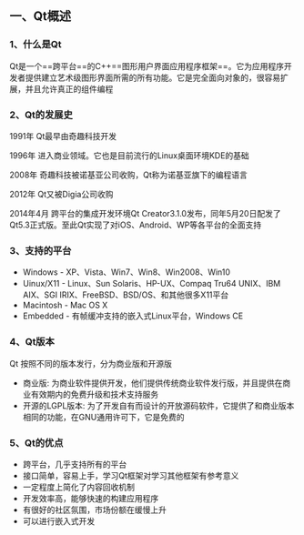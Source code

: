 ## 一、Qt概述

### 1、什么是Qt

Qt是一个==跨平台==的C++==图形用户界面应用程序框架==。它为应用程序开发者提供建立艺术级图形界面所需的所有功能。它是完全面向对象的，很容易扩展，并且允许真正的组件编程



### 2、Qt的发展史

1991年 Qt最早由奇趣科技开发

1996年 进入商业领域。它也是目前流行的Linux桌面环境KDE的基础

2008年 奇趣科技被诺基亚公司收购，Qt称为诺基亚旗下的编程语言

2012年 Qt又被Digia公司收购

2014年4月 跨平台的集成开发环境Qt Creator3.1.0发布，同年5月20日配发了Qt5.3正式版。至此Qt实现了对iOS、Android、WP等各平台的全面支持



### 3、支持的平台

- Windows - XP、Vista、Win7、Win8、Win2008、Win10
- Uinux/X11 - Linux、Sun Solaris、HP-UX、Compaq Tru64 UNIX、IBM AIX、SGI IRIX、FreeBSD、BSD/OS、和其他很多X11平台
- Macintosh - Mac OS X
- Embedded - 有帧缓冲支持的嵌入式Linux平台，Windows CE



### 4、Qt版本

Qt 按照不同的版本发行，分为商业版和开源版

- 商业版: 为商业软件提供开发，他们提供传统商业软件发行版，并且提供在商业有效期内的免费升级和技术支持服务
- 开源的LGPL版本: 为了开发自有而设计的开放源码软件，它提供了和商业版本相同的功能，在GNU通用许可下，它是免费的



### 5、Qt的优点

- 跨平台，几乎支持所有的平台
- 接口简单，容易上手，学习Qt框架对学习其他框架有参考意义
- 一定程度上简化了内容回收机制
- 开发效率高，能够快速的构建应用程序
- 有很好的社区氛围，市场份额在缓慢上升
- 可以进行嵌入式开发



